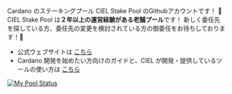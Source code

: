 Cardano のステーキングプール CIEL Stake Pool のGithubアカウントです！ 👋  
CIEL Stake Pool は**２年以上の運営経験がある老舗プール**です！
新しく委任先を探している方、委任先の変更を検討されている方の御委任をお待ちしております！🫡

- 公式ウェブサイトは [こちら](https://app.cielstakepool.com/)
- Cardano 開発を始めたい方向けのガイドと、CIEL が開発・提供しているツールの使い方は [こちら](https://449sabu.github.io/449sabu/)

<!-- [![My Skills](https://skillicons.dev/icons?i=ts,tailwind,remix,cloudflare)](https://skillicons.dev) -->

[![My Pool Status](https://cardano-snapshot.449dev.workers.dev/pool?id=pool13qppafmw3vq5rl4ewmxv7zy84x3rshx9sdczs0zq40cxu0dqkrg)](https://app.cielstakepool.com/)

<!--
<a href="https://github.com/anuraghazra/github-readme-stats">
  <img align="left" src="https://github-readme-stats.vercel.app/api?username=449sabu&count_private=true&show_icons=true" />
</a>

<a href="https://github.com/anuraghazra/github-readme-stats">
  <img align="left" src="https://github-readme-stats.vercel.app/api/top-langs/?username=449sabu&langs_count=8" />
</a>
-->
<!--
**449sabu/449sabu** is a ✨ _special_ ✨ repository because its `README.md` (this file) appears on your GitHub profile.

Here are some ideas to get you started:

- 🔭 I’m currently working on ...
- 🌱 I’m currently learning ...◊
- 👯 I’m looking to collaborate on ...
- 🤔 I’m looking for help with ...
- 💬 Ask me about ...
- 📫 How to reach me: ...
- 😄 Pronouns: ...
- ⚡ Fun fact: ...
-->
